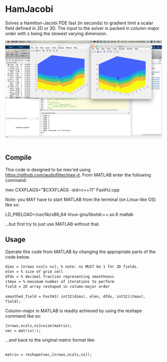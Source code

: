 # HamJacobi

Solves a Hamilton-Jacobi PDE fast (in seconds) to gradient limit a scalar field defined in 2D or 3D. The input to the solver is packed in column-major order with z being the slowest varying dimension. 


<p align="center">
  <img src = "exampl_hj.png"> &nbsp &nbsp &nbsp &nbsp
</p>



## Compile

This code is designed to be mex'ed using https://github.com/audiofilter/mex-it. From MATLAB enter the following command: 

mex CXXFLAGS="\$CXXFLAGS -std=c++11" FastHJ.cpp

Note: you MAY have to start MATLAB from the terminal (on Linux-like OS) like so:

LD_PRELOAD=/usr/lib/x86_64-linux-gnu/libstdc++.so.6 matlab

...but first try to just use MATLAB without that.

## Usage 

Operate this code from MATLAB by changing the appropriate parts of the code below.

```
dims = [nrows ncols nz]; % note: nz MUST be 1 for 2D fields.  
elen = % size of grid cell 
dfdx = % decimal fraction representing smoothness
itmax = % maximum number of iterations to perform 
field = 2D array reshaped in column-major order 

smoothed_field = FastHJ( int32(dims), elen, dfdx, int32(itmax), field);
```
Column-major in MATLAB is readily achieved by using the reshape command like so: 

```
[nrows,ncols,nz]=size(matrix);
vec = matrix(:); 
```

...and back to the original matrix format like: 

```

matrix = reshape(vec,[nrows,ncols,nz]); 
```

